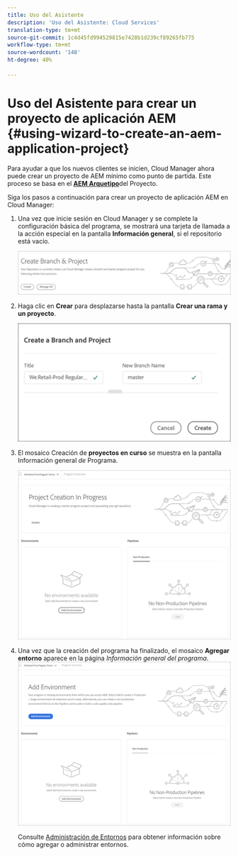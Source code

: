 ```yaml
---
title: Uso del Asistente
description: 'Uso del Asistente: Cloud Services'
translation-type: tm+mt
source-git-commit: 1c4d45fd994529815e7428b1d239cf89265fb775
workflow-type: tm+mt
source-wordcount: '148'
ht-degree: 40%

---
```



# Uso del Asistente para crear un proyecto de aplicación AEM {#using-wizard-to-create-an-aem-application-project}

Para ayudar a que los nuevos clientes se inicien, Cloud Manager ahora puede crear un proyecto de AEM mínimo como punto de partida. Este proceso se basa en el [**AEM Arquetipo**](https://github.com/Adobe-Marketing-Cloud/aem-project-archetype)del Proyecto.


Siga los pasos a continuación para crear un proyecto de aplicación AEM en Cloud Manager:

1. Una vez que inicie sesión en Cloud Manager y se complete la configuración básica del programa, se mostrará una tarjeta de llamada a la acción especial en la pantalla **Información general**, si el repositorio está vacío.

   ![](assets/create-wizard1.png)

1. Haga clic en **Crear** para desplazarse hasta la pantalla **Crear una rama y un proyecto**.

   ![](assets/create-wizard2.png)

1. El mosaico Creación de **proyectos en curso** se muestra en la pantalla Información general *de* Programa.

   ![](assets/create-wizard3.png)

1. Una vez que la creación del programa ha finalizado, el mosaico **Agregar entorno** aparece en la página *Información general del programa*.
   ![](assets/create-wizard4.png)

   Consulte [Administración de Entornos](/help/implementing/cloud-manager/manage-environments.md) para obtener información sobre cómo agregar o administrar entornos.

